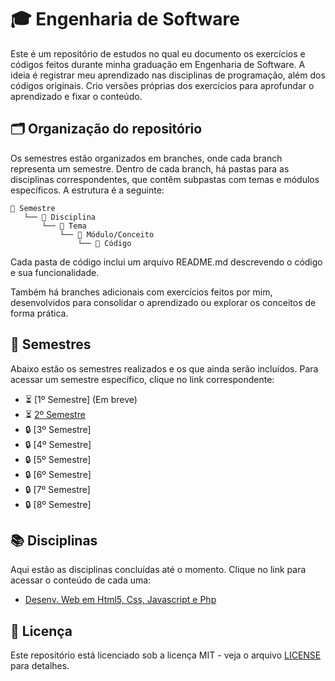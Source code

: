 # 🎓 Engenharia de Software

Este é um repositório de estudos no qual eu documento os exercícios e códigos feitos durante minha graduação em Engenharia de Software. A ideia é registrar meu aprendizado nas disciplinas de programação, além dos códigos originais. Crio versões próprias dos exercícios para aprofundar o aprendizado e fixar o conteúdo.

## 🗂 Organização do repositório

Os semestres estão organizados em branches, onde cada branch representa um semestre. Dentro de cada branch, há pastas para as disciplinas correspondentes, que contêm subpastas com temas e módulos específicos. A estrutura é a seguinte:

```
📁 Semestre
   └── 📂 Disciplina
       └── 📂 Tema
           └── 📂 Módulo/Conceito
               └── 📄 Código
```

Cada pasta de código inclui um arquivo README.md descrevendo o código e sua funcionalidade.

Também há branches adicionais com exercícios feitos por mim, desenvolvidos para consolidar o aprendizado ou explorar os conceitos de forma prática.

## 📅 Semestres

Abaixo estão os semestres realizados e os que ainda serão incluídos. Para acessar um semestre específico, clique no link correspondente:

- ⏳ [1º Semestre] (Em breve)
- ⏳ [2º Semestre](https://github.com/Fransuelton/engenharia-de-software/tree/2-semestre)
- 🔒 [3º Semestre]
- 🔒 [4º Semestre]
- 🔒 [5º Semestre]
- 🔒 [6º Semestre]
- 🔒 [7º Semestre]
- 🔒 [8º Semestre]

## 📚 Disciplinas

Aqui estão as disciplinas concluídas até o momento. Clique no link para acessar o conteúdo de cada uma:

- [Desenv. Web em Html5, Css, Javascript e Php](https://github.com/Fransuelton/engenharia-de-software/tree/2-semestre/desenv-web-em-html-css-javascript-php/tema-2-o-ambiente-web-cliente-x-servidor-e-a-as-tecnologias/1-modulo-ambiente-web)

## 📜 Licença

Este repositório está licenciado sob a licença MIT - veja o arquivo [LICENSE]([LICENSE.md](https://github.com/Fransuelton/engenharia-de-software/blob/main/LICENSE)) para detalhes.